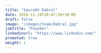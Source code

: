 ```yaml
---
title: "Saurabh Dabral"
date: 2018-11-19T10:47:58+10:00
draft: false
image: "/images/team/dabral.jpg"
jobtitle: "Founder"
linkedinurl: "https://www.linkedin.com/"
promoted: true
weight: 1
---
```


